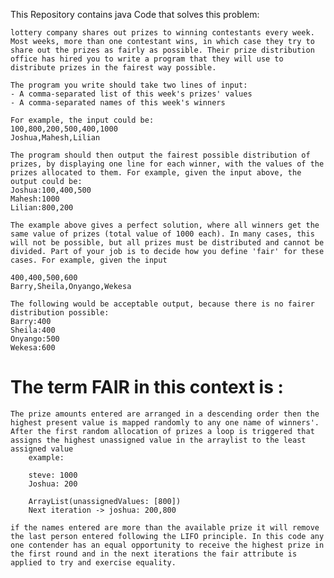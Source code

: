 This Repository contains java Code that solves this problem:

    lottery company shares out prizes to winning contestants every week. Most weeks, more than one contestant wins, in which case they try to share out the prizes as fairly as possible. Their prize distribution office has hired you to write a program that they will use to distribute prizes in the fairest way possible.

    The program you write should take two lines of input:
    - A comma-separated list of this week's prizes' values
    - A comma-separated names of this week's winners

    For example, the input could be:
    100,800,200,500,400,1000
    Joshua,Mahesh,Lilian

    The program should then output the fairest possible distribution of prizes, by displaying one line for each winner, with the values of the prizes allocated to them. For example, given the input above, the output could be:
    Joshua:100,400,500
    Mahesh:1000
    Lilian:800,200

    The example above gives a perfect solution, where all winners get the same value of prizes (total value of 1000 each). In many cases, this will not be possible, but all prizes must be distributed and cannot be divided. Part of your job is to decide how you define 'fair' for these cases. For example, given the input

    400,400,500,600
    Barry,Sheila,Onyango,Wekesa

    The following would be acceptable output, because there is no fairer distribution possible:
    Barry:400
    Sheila:400
    Onyango:500
    Wekesa:600

The term FAIR in this context is :
=======
    The prize amounts entered are arranged in a descending order then the highest present value is mapped randomly to any one name of winners'. After the first random allocation of prizes a loop is triggered that assigns the highest unassigned value in the arraylist to the least assigned value
        example:

        steve: 1000
        Joshua: 200

        ArrayList(unassignedValues: [800])
        Next iteration -> joshua: 200,800

    if the names entered are more than the available prize it will remove the last person entered following the LIFO principle. In this code any one contender has an equal opportunity to receive the highest prize in the first round and in the next iterations the fair attribute is applied to try and exercise equality.